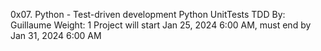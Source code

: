 0x07. Python - Test-driven development
Python
UnitTests
TDD
By: Guillaume
 Weight: 1
Project will start Jan 25, 2024 6:00 AM, must end by Jan 31, 2024 6:00 AM

